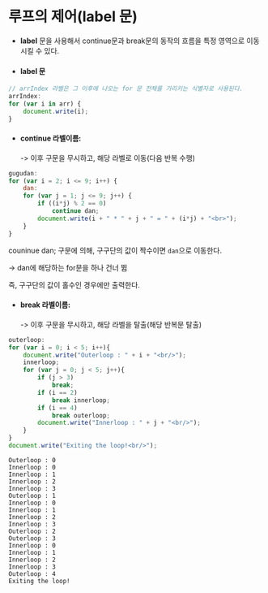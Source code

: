 # 루프의 제어(label 문)

- **label** 문을 사용해서 continue문과 break문의 동작의 흐름을 특정 영역으로 이동시킬 수 있다.

- #### label 문

~~~ javascript
// arrIndex 라벨은 그 이후에 나오는 for 문 전체를 가리키는 식별자로 사용된다.
arrIndex:
for (var i in arr) {
    document.write(i);
}
~~~



- #### continue 라벨이름:

  -> 이후 구문을 무시하고, 해당 라벨로 이동(다음 반복 수행)

~~~ javascript
gugudan:
for (var i = 2; i <= 9; i++) {
    dan:
    for (var j = 1; j <= 9; j++) {
        if ((i*j) % 2 == 0)
            continue dan;
        document.write(i + " * " + j + " = " + (i*j) + "<br>");
    }
}
~~~

couninue dan; 구문에 의해, 구구단의 값이 짝수이면 `dan`으로 이동한다.

-> dan에 해당하는 for문을 하나 건너 뜀

즉, 구구단의 값이 홀수인 경우에만 출력한다. 



- #### break 라벨이름:

  -> 이후 구문을 무시하고, 해당 라벨을 탈출(해당 반복문 탈출)

~~~ javascript
outerloop:
for (var i = 0; i < 5; i++){
    document.write("Outerloop : " + i + "<br/>");
    innerloop;
    for (var j = 0; j < 5; j++){
        if (j > 3)
            break;
        if (i == 2)
            break innerloop;
        if (i == 4)
            break outerloop;
        document.write("Innerloop : " + j + "<br/>");       
    }
}
document.write("Exiting the loop!<br/>");
~~~

~~~
Outerloop : 0
Innerloop : 0
Innerloop : 1
Innerloop : 2
Innerloop : 3
Outerloop : 1
Innerloop : 0
Innerloop : 1
Innerloop : 2
Innerloop : 3
Outerloop : 2
Outerloop : 3
Innerloop : 0
Innerloop : 1
Innerloop : 2
Innerloop : 3
Outerloop : 4
Exiting the loop!
~~~

